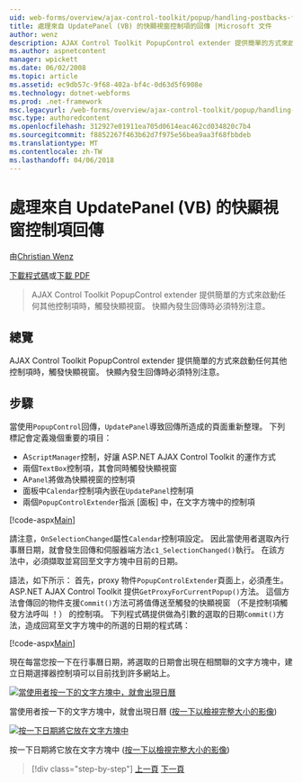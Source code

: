 ```yaml
---
uid: web-forms/overview/ajax-control-toolkit/popup/handling-postbacks-from-a-popup-control-with-an-updatepanel-vb
title: 處理來自 UpdatePanel (VB) 的快顯視窗控制項的回傳 |Microsoft 文件
author: wenz
description: AJAX Control Toolkit PopupControl extender 提供簡單的方式來啟動任何其他控制項時，觸發快顯視窗。 特別注意，必須採取...
ms.author: aspnetcontent
manager: wpickett
ms.date: 06/02/2008
ms.topic: article
ms.assetid: ec9db57c-9f68-402a-bf4c-0d63d5f6908e
ms.technology: dotnet-webforms
ms.prod: .net-framework
msc.legacyurl: /web-forms/overview/ajax-control-toolkit/popup/handling-postbacks-from-a-popup-control-with-an-updatepanel-vb
msc.type: authoredcontent
ms.openlocfilehash: 312927e01911ea705d0614eac462cd034820c7b4
ms.sourcegitcommit: f8852267f463b62d7f975e56bea9aa3f68fbbdeb
ms.translationtype: MT
ms.contentlocale: zh-TW
ms.lasthandoff: 04/06/2018
---
```

<a name="handling-postbacks-from-a-popup-control-with-an-updatepanel-vb"></a>處理來自 UpdatePanel (VB) 的快顯視窗控制項回傳
====================
由[Christian Wenz](https://github.com/wenz)

[下載程式碼](http://download.microsoft.com/download/9/3/f/93f8daea-bebd-4821-833b-95205389c7d0/PopupControl2.vb.zip)或[下載 PDF](http://download.microsoft.com/download/2/d/c/2dc10e34-6983-41d4-9c08-f78f5387d32b/popupcontrol2VB.pdf)

> AJAX Control Toolkit PopupControl extender 提供簡單的方式來啟動任何其他控制項時，觸發快顯視窗。 快顯內發生回傳時必須特別注意。


## <a name="overview"></a>總覽

AJAX Control Toolkit PopupControl extender 提供簡單的方式來啟動任何其他控制項時，觸發快顯視窗。 快顯內發生回傳時必須特別注意。

## <a name="steps"></a>步驟

當使用`PopupControl`回傳，`UpdatePanel`導致回傳所造成的頁面重新整理。 下列標記會定義幾個重要的項目：

- A`ScriptManager`控制，好讓 ASP.NET AJAX Control Toolkit 的運作方式
- 兩個`TextBox`控制項，其會同時觸發快顯視窗
- A`Panel`將做為快顯視窗的控制項
- 面板中`Calendar`控制項內嵌在`UpdatePanel`控制項
- 兩個`PopupControlExtender`指派 [面板] 中，在文字方塊中的控制項

[!code-aspx[Main](handling-postbacks-from-a-popup-control-with-an-updatepanel-vb/samples/sample1.aspx)]

請注意，`OnSelectionChanged`屬性`Calendar`控制項設定。 因此當使用者選取內行事曆日期，就會發生回傳和伺服器端方法`c1_SelectionChanged()`執行。 在該方法中，必須擷取並寫回至文字方塊中目前的日期。

語法，如下所示： 首先，proxy 物件`PopupControlExtender`頁面上，必須產生。 ASP.NET AJAX Control Toolkit 提供`GetProxyForCurrentPopup()`方法。 這個方法會傳回的物件支援`Commit()`方法可將值傳送至觸發的快顯視窗 （不是控制項觸發方法呼叫 ！） 的控制項。 下列程式碼提供做為引數的選取的日期`Commit()`方法，造成回寫至文字方塊中的所選的日期的程式碼：

[!code-aspx[Main](handling-postbacks-from-a-popup-control-with-an-updatepanel-vb/samples/sample2.aspx)]

現在每當您按一下在行事曆日期，將選取的日期會出現在相關聯的文字方塊中，建立日期選擇器控制項可以目前找到許多網站上。


[![當使用者按一下的文字方塊中，就會出現日曆](handling-postbacks-from-a-popup-control-with-an-updatepanel-vb/_static/image2.png)](handling-postbacks-from-a-popup-control-with-an-updatepanel-vb/_static/image1.png)

當使用者按一下的文字方塊中，就會出現日曆 ([按一下以檢視完整大小的影像](handling-postbacks-from-a-popup-control-with-an-updatepanel-vb/_static/image3.png))


[![按一下日期將它放在文字方塊中](handling-postbacks-from-a-popup-control-with-an-updatepanel-vb/_static/image5.png)](handling-postbacks-from-a-popup-control-with-an-updatepanel-vb/_static/image4.png)

按一下日期將它放在文字方塊中 ([按一下以檢視完整大小的影像](handling-postbacks-from-a-popup-control-with-an-updatepanel-vb/_static/image6.png))

> [!div class="step-by-step"]
> [上一頁](using-multiple-popup-controls-vb.md)
> [下一頁](handling-postbacks-from-a-popup-control-without-an-updatepanel-vb.md)
